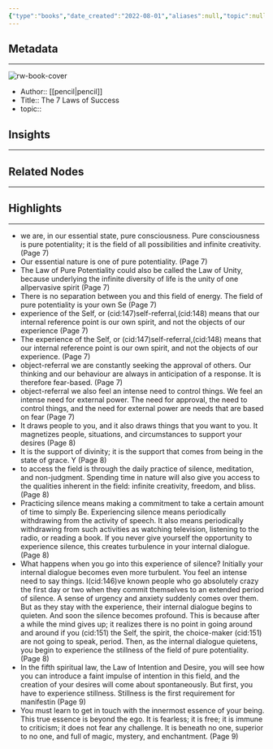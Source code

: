 ```yaml
---
{"type":"books","date_created":"2022-08-01","aliases":null,"topic":null,"url":null,"layout":null,"banner":null,"dg-publish":true,"tags":null,"permalink":"/300-biblio/100-books/the-7-laws-of-success/","dgPassFrontmatter":true,"created":"2023-10-20T12:44:18.000-05:00","updated":"2023-10-20T12:44:18.000-05:00"}
---
```


## Metadata
---
![rw-book-cover](https://readwise-assets.s3.amazonaws.com/static/images/default-book-icon-5.25188386e520.png)
- Author:: [[pencil\|pencil]]
- Title:: The 7 Laws of Success
- topic::  



## Insights
---
## Related Nodes
---

## Highlights 
---
- we are, in our essential state, pure consciousness. Pure consciousness is pure potentiality; it is the field of all possibilities and infinite creativity. (Page 7)
- Our essential nature is one of pure potentiality. (Page 7)
- The Law of Pure Potentiality could also be called the Law of Unity, because underlying the infinite diversity of life is the unity of one allpervasive spirit (Page 7)
- There is no separation between you and this field of energy. The field of pure potentiality is your own Se (Page 7)
- experience of the Self, or (cid:147)self-referral,(cid:148) means that our internal reference point is our own spirit, and not the objects of our experience (Page 7)
- The experience of the Self, or (cid:147)self-referral,(cid:148) means that our internal reference point is our own spirit, and not the objects of our experience. (Page 7)
- object-referral we are constantly seeking the approval of others. Our thinking and our behaviour are always in anticipation of a response. It is therefore fear-based. (Page 7)
- object-referral we also feel an intense need to control things. We feel an intense need for external power. The need for approval, the need to control things, and the need for external power are needs that are based on fear (Page 7)
- It draws people to you, and it also draws things that you want to you. It magnetizes people, situations, and circumstances to support your desires (Page 8)
- It is the support of divinity; it is the support that comes from being in the state of grace. Y (Page 8)
- to access the field is through the daily practice of silence, meditation, and non-judgment. Spending time in nature will also give you access to the qualities inherent in the field: infinite creativity, freedom, and bliss. (Page 8)
- Practicing silence means making a commitment to take a certain amount of time to simply Be. Experiencing silence means periodically withdrawing from the activity of speech. It also means periodically withdrawing from such activities as watching television, listening to the radio, or reading a book. If you never give yourself the opportunity to experience silence, this creates turbulence in your internal dialogue. (Page 8)
- What happens when you go into this experience of silence? Initially your internal dialogue becomes even more turbulent. You feel an intense need to say things. I(cid:146)ve known people who go absolutely crazy the first day or two when they commit themselves to an extended period of silence. A sense of urgency and anxiety suddenly comes over them. But as they stay with the experience, their internal dialogue begins to quieten. And soon the silence becomes profound. This is because after a while the mind gives up; it realizes there is no point in going around and around if you (cid:151) the Self, the spirit, the choice-maker (cid:151) are not going to speak, period. Then, as the internal dialogue quietens, you begin to experience the stillness of the field of pure potentiality. (Page 8)
- In the fifth spiritual law, the Law of Intention and Desire, you will see how you can introduce a faint impulse of intention in this field, and the creation of your desires will come about spontaneously. But first, you have to experience stillness. Stillness is the first requirement for manifestin (Page 9)
- You must learn to get in touch with the innermost essence of your being. This true essence is beyond the ego. It is fearless; it is free; it is immune to criticism; it does not fear any challenge. It is beneath no one, superior to no one, and full of magic, mystery, and enchantment. (Page 9)
